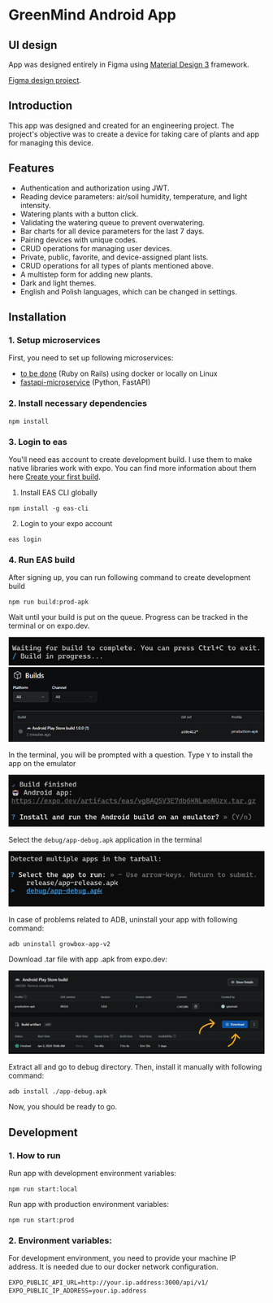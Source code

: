 # GreenMind Android App

## UI design
App was designed entirely in Figma using [Material Design 3](https://m3.material.io/) 
framework.

[Figma design project](https://www.figma.com/file/T0IaA2ZHINZMKn7GitY2UO/GrowBox-Design?type=design&node-id=11%3A1833&mode=design&t=wfPJBGPbgukZsi7a-1).

## Introduction
This app was designed and created for an engineering project. 
The project's objective was to create a device for taking care of plants
and app for managing this device.

## Features
* Authentication and authorization using JWT.
* Reading device parameters: air/soil humidity, temperature, and light intensity.
* Watering plants with a button click.
* Validating the watering queue to prevent overwatering.
* Bar charts for all device parameters for the last 7 days.
* Pairing devices with unique codes.
* CRUD operations for managing user devices.
* Private, public, favorite, and device-assigned plant lists.
* CRUD operations for all types of plants mentioned above.
* A multistep form for adding new plants.
* Dark and light themes.
* English and Polish languages, which can be changed in settings.

## Installation
### 1. Setup microservices
First, you need to set up following microservices: 
* [to be done]() (Ruby on Rails) using docker or locally on Linux
* [fastapi-microservice](https://github.com/finematte/fastapi-microservice) (Python, FastAPI)

### 2. Install necessary dependencies
```
npm install
```
### 3. Login to eas
You'll need eas account to create development build. 
I use them to make native libraries work with expo.
You can find more information about them here
[Create your first build](https://docs.expo.dev/build/setup/).

1. Install EAS CLI globally
```
npm install -g eas-cli
```
2. Login to your expo account
```
eas login
```
### 4. Run EAS build
After signing up, you can run following command to create development build
```
npm run build:prod-apk
```
Wait until your build is put on the queue. 
Progress can be tracked in the terminal or on expo.dev.

![expo terminal build process](./assets/readme/expo-terminal-build-process.png)
![expo web build process](./assets/readme/expo-web-build-process.png)

In the terminal, you will be prompted with a question. 
Type `Y` to install the app on the emulator

![expo install app on emulator](./assets/readme/expo-install-on-emulator.png)

Select the `debug/app-debug.apk` application in the terminal

![expo app to run](./assets/readme/expo-app-to-run.png)

In case of problems related to ADB, uninstall your app with following command:
```
adb uninstall growbox-app-v2
```

Download .tar file with app .apk from expo.dev:

![expo app to run](./assets/readme/expo-apk-build-download.png)

Extract all and go to debug directory.
Then, install it manually with following command:
```
adb install ./app-debug.apk
```

Now, you should be ready to go.

## Development
### 1. How to run
Run app with development environment variables:
```
npm run start:local
```

Run app with production environment variables:
```
npm run start:prod
```
### 2. Environment variables:
For development environment, you need to provide your machine IP address.
It is needed due to our docker network configuration.
```
EXPO_PUBLIC_API_URL=http://your.ip.address:3000/api/v1/
EXPO_PUBLIC_IP_ADDRESS=your.ip.address
```
